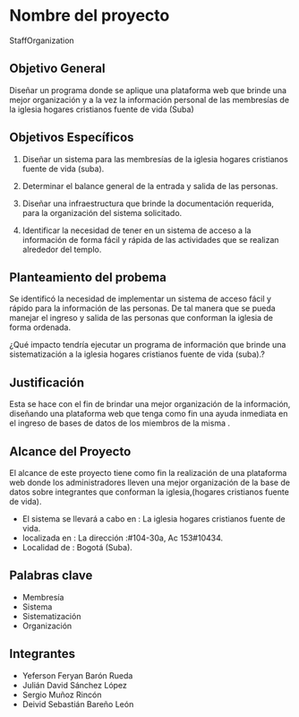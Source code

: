 # Nombre del proyecto
StaffOrganization
## Objetivo General
Diseñar un programa donde se aplique una plataforma web que brinde una mejor
organización y a la vez la información personal de las membresías de la iglesia 
hogares cristianos fuente de vida (Suba)
## Objetivos Específicos
1. Diseñar un sistema para las membresías de la iglesia 
hogares cristianos fuente de vida (suba). 

2. Determinar el balance general de la entrada y salida de las personas.

3. Diseñar una infraestructura que brinde la documentación requerida,
para la organización del sistema solicitado.

4. Identificar la necesidad de tener en un sistema de acceso a la información de 
forma fácil y rápida de las actividades que se realizan alrededor del templo.

## Planteamiento del probema
Se identificó la necesidad de implementar un sistema de acceso  fácil y rápido para  la información de las personas. De tal manera que se pueda manejar el ingreso y salida de las personas que conforman la iglesia de forma ordenada.

¿Qué impacto tendría ejecutar un programa de información que brinde  una
 sistematización a la iglesia hogares cristianos fuente de vida (suba).?
## Justificación
 Esta se hace con el fin de  brindar una mejor organización de la información, diseñando una plataforma web que tenga como fin  una ayuda inmediata en el ingreso de bases de datos de los miembros de la misma .
## Alcance del Proyecto
El alcance de este proyecto tiene como fin la realización de una plataforma web donde los administradores lleven una mejor organización de la base de datos sobre  integrantes que conforman la iglesia,(hogares cristianos fuente de vida). 

+ El sistema se llevará a cabo en :
        La iglesia hogares cristianos fuente de vida.
+ localizada en : 
        La dirección :#104-30a, Ac 153#10434.
+ Localidad de :
        Bogotá (Suba).

## Palabras clave
+ Membresía
+ Sistema
+ Sistematización
+ Organización

## Integrantes
* Yeferson Feryan Barón Rueda
* Julián David Sánchez López
* Sergio Muñoz Rincón
* Deivid Sebastián Bareño León


